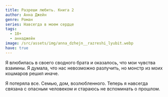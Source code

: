 ```yaml
---
title: Разреши любить. Книга 2
author: Анна Джейн
genre: Роман
series: Навсегда в моем сердце
tags:
  - 18+
  - аннаджейн
image: /src/assets/img/anna_dzhejn__razreshi_lyubit.webp
have: true
---
```

Я влюбилась в своего сводного брата и оказалось, что мои чувства взаимны. Я думала, что нас невозможно разлучить, но монстр из моих кошмаров решил иначе.

Я потеряла все. Семью, дом, возлюбленного. Теперь я навсегда связана с опасным человеком и стараюсь не вспоминать о прошлом.
